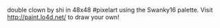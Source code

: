 double clown by shi in 48x48 #pixelart using the Swanky16 palette. Visit http://paint.lo4d.net/ to draw your own! 
